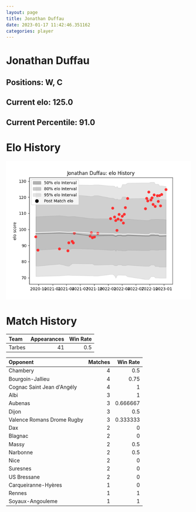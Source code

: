 ```yaml
---  
layout: page  
title: Jonathan Duffau  
date: 2023-01-17 11:42:46.351162  
categories: player  
---
```

# Jonathan Duffau

## Positions: W, C

## Current elo: 125.0

## Current Percentile: 91.0

# Elo History


![elo history](history_JonathanDuffau.png)
# Match History


| Team   |   Appearances |   Win Rate |
|:-------|--------------:|-----------:|
| Tarbes |            41 |        0.5 |

| Opponent                   |   Matches |   Win Rate |
|:---------------------------|----------:|-----------:|
| Chambery                   |         4 |   0.5      |
| Bourgoin-Jallieu           |         4 |   0.75     |
| Cognac Saint Jean d'Angély |         4 |   1        |
| Albi                       |         3 |   1        |
| Aubenas                    |         3 |   0.666667 |
| Dijon                      |         3 |   0.5      |
| Valence Romans Drome Rugby |         3 |   0.333333 |
| Dax                        |         2 |   0        |
| Blagnac                    |         2 |   0        |
| Massy                      |         2 |   0.5      |
| Narbonne                   |         2 |   0.5      |
| Nice                       |         2 |   0        |
| Suresnes                   |         2 |   0        |
| US Bressane                |         2 |   0        |
| Carqueiranne-Hyères        |         1 |   0        |
| Rennes                     |         1 |   1        |
| Soyaux-Angouleme           |         1 |   1        |